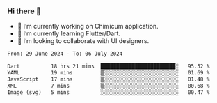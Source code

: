 ### Hi there 👋

<!--
**devcat37/devcat37** is a ✨ _special_ ✨ repository because its `README.md` (this file) appears on your GitHub profile.-->


- 🔭 I’m currently working on Chimicum application.
- 🌱 I’m currently learning Flutter/Dart.
- 👯 I’m looking to collaborate with UI designers.
<!-- - 🤔 I’m looking for help with ... -->

<!--START_SECTION:waka-->

```txt
From: 29 June 2024 - To: 06 July 2024

Dart          18 hrs 21 mins  ████████████████████████░   95.52 %
YAML          19 mins         ▒░░░░░░░░░░░░░░░░░░░░░░░░   01.69 %
JavaScript    17 mins         ▒░░░░░░░░░░░░░░░░░░░░░░░░   01.48 %
XML           7 mins          ▒░░░░░░░░░░░░░░░░░░░░░░░░   00.68 %
Image (svg)   5 mins          ░░░░░░░░░░░░░░░░░░░░░░░░░   00.47 %
```

<!--END_SECTION:waka-->
